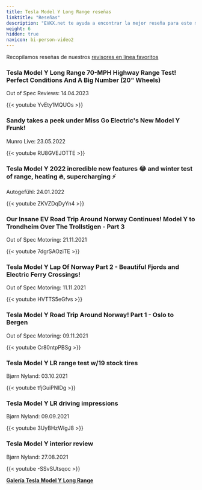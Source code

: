 ```yaml
---
title: Tesla Model Y Long Range reseñas
linktitle: "Reseñas"
description: "EVKX.net te ayuda a encontrar la mejor reseña para este modelo."
weight: 6
hidden: true
navicon: bi-person-video2
---
```

Recopilamos reseñas de nuestros [revisores en línea favoritos](../../../../../guides/evreviewers/)

<div class="container text-center shadow p-2 pe-4 mb-5 bg-body-tertiary rounded border">
<h3>Tesla Model Y Long Range 70-MPH Highway Range Test! Perfect Conditions And A Big Number (20" Wheels)</h3>
<p>Out of Spec Reviews: 14.04.2023</p>

{{< youtube YvEty1MQUOs >}}

</div>
<div class="container text-center shadow p-2 pe-4 mb-5 bg-body-tertiary rounded border">
<h3>Sandy takes a peek under Miss Go Electric's New Model Y Frunk!</h3>
<p>Munro Live: 23.05.2022</p>

{{< youtube RU8GVEJOTTE >}}

</div>
<div class="container text-center shadow p-2 pe-4 mb-5 bg-body-tertiary rounded border">
<h3>Tesla Model Y 2022 incredible new features 😂 and winter test of range, heating 🔥, supercharging ⚡</h3>
<p>Autogefühl: 24.01.2022</p>

{{< youtube ZKVZDqDyYn4 >}}

</div>
<div class="container text-center shadow p-2 pe-4 mb-5 bg-body-tertiary rounded border">
<h3>Our Insane EV Road Trip Around Norway Continues! Model Y to Trondheim Over The Trollstigen - Part 3</h3>
<p>Out of Spec Motoring: 21.11.2021</p>

{{< youtube 7dgrSAOziTE >}}

</div>
<div class="container text-center shadow p-2 pe-4 mb-5 bg-body-tertiary rounded border">
<h3>Tesla Model Y Lap Of Norway Part 2 - Beautiful Fjords and Electric Ferry Crossings!</h3>
<p>Out of Spec Motoring: 11.11.2021</p>

{{< youtube HVTTS5eGfvs >}}

</div>
<div class="container text-center shadow p-2 pe-4 mb-5 bg-body-tertiary rounded border">
<h3>Tesla Model Y Road Trip Around Norway! Part 1 - Oslo to Bergen</h3>
<p>Out of Spec Motoring: 09.11.2021</p>

{{< youtube Cr80ntpPBSg >}}

</div>
<div class="container text-center shadow p-2 pe-4 mb-5 bg-body-tertiary rounded border">
<h3>Tesla Model Y LR range test w/19 stock tires</h3>
<p>Bjørn Nyland: 03.10.2021</p>

{{< youtube tfjGuiPNlDg >}}

</div>
<div class="container text-center shadow p-2 pe-4 mb-5 bg-body-tertiary rounded border">
<h3>Tesla Model Y LR driving impressions</h3>
<p>Bjørn Nyland: 09.09.2021</p>

{{< youtube 3UyBHzWIgJ8 >}}

</div>
<div class="container text-center shadow p-2 pe-4 mb-5 bg-body-tertiary rounded border">
<h3>Tesla Model Y interior review</h3>
<p>Bjørn Nyland: 27.08.2021</p>

{{< youtube -SSvSUtsqoc >}}

</div>
<div class="mt-3 mb-3">
<a href="../gallery/" class="text-decoration-none text-black">
<strong><i class="bi-arrow-left"></i>Galería  </strong>
</a>
<a href="../" class="text-decoration-none text-black float-end">
<strong>Tesla Model Y Long Range <i class="bi-arrow-right"></i></strong>
</a>
</div>
